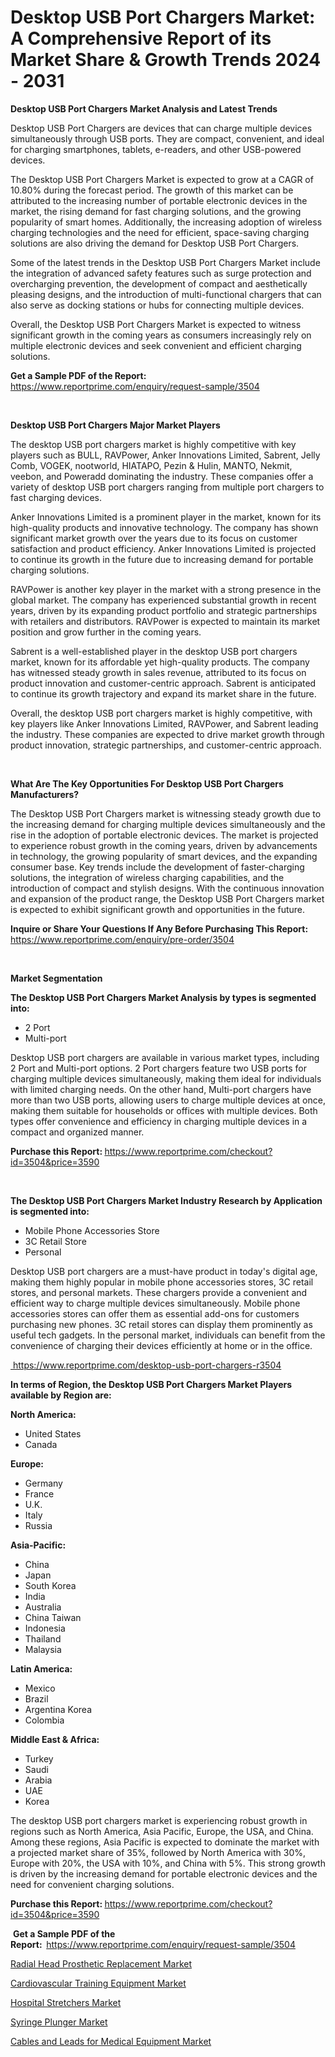 <p><h1>Desktop USB Port Chargers Market: A Comprehensive Report of its Market Share & Growth Trends 2024 - 2031</h1></p><p><strong>Desktop USB Port Chargers Market Analysis and Latest Trends</strong></p>
<p><p>Desktop USB Port Chargers are devices that can charge multiple devices simultaneously through USB ports. They are compact, convenient, and ideal for charging smartphones, tablets, e-readers, and other USB-powered devices.</p><p>The Desktop USB Port Chargers Market is expected to grow at a CAGR of 10.80% during the forecast period. The growth of this market can be attributed to the increasing number of portable electronic devices in the market, the rising demand for fast charging solutions, and the growing popularity of smart homes. Additionally, the increasing adoption of wireless charging technologies and the need for efficient, space-saving charging solutions are also driving the demand for Desktop USB Port Chargers.</p><p>Some of the latest trends in the Desktop USB Port Chargers Market include the integration of advanced safety features such as surge protection and overcharging prevention, the development of compact and aesthetically pleasing designs, and the introduction of multi-functional chargers that can also serve as docking stations or hubs for connecting multiple devices.</p><p>Overall, the Desktop USB Port Chargers Market is expected to witness significant growth in the coming years as consumers increasingly rely on multiple electronic devices and seek convenient and efficient charging solutions.</p></p>
<p><strong>Get a Sample PDF of the Report:&nbsp;</strong> <a href="https://www.reportprime.com/enquiry/request-sample/3504">https://www.reportprime.com/enquiry/request-sample/3504</a></p>
<p>&nbsp;</p>
<p><strong>Desktop USB Port Chargers Major Market Players</strong></p>
<p><p>The desktop USB port chargers market is highly competitive with key players such as BULL, RAVPower, Anker Innovations Limited, Sabrent, Jelly Comb, VOGEK, nootworld, HIATAPO, Pezin & Hulin, MANTO, Nekmit, veebon, and Poweradd dominating the industry. These companies offer a variety of desktop USB port chargers ranging from multiple port chargers to fast charging devices.</p><p>Anker Innovations Limited is a prominent player in the market, known for its high-quality products and innovative technology. The company has shown significant market growth over the years due to its focus on customer satisfaction and product efficiency. Anker Innovations Limited is projected to continue its growth in the future due to increasing demand for portable charging solutions.</p><p>RAVPower is another key player in the market with a strong presence in the global market. The company has experienced substantial growth in recent years, driven by its expanding product portfolio and strategic partnerships with retailers and distributors. RAVPower is expected to maintain its market position and grow further in the coming years.</p><p>Sabrent is a well-established player in the desktop USB port chargers market, known for its affordable yet high-quality products. The company has witnessed steady growth in sales revenue, attributed to its focus on product innovation and customer-centric approach. Sabrent is anticipated to continue its growth trajectory and expand its market share in the future.</p><p>Overall, the desktop USB port chargers market is highly competitive, with key players like Anker Innovations Limited, RAVPower, and Sabrent leading the industry. These companies are expected to drive market growth through product innovation, strategic partnerships, and customer-centric approach.</p></p>
<p>&nbsp;</p>
<p><strong>What Are The Key Opportunities For Desktop USB Port Chargers Manufacturers?</strong></p>
<p><p>The Desktop USB Port Chargers market is witnessing steady growth due to the increasing demand for charging multiple devices simultaneously and the rise in the adoption of portable electronic devices. The market is projected to experience robust growth in the coming years, driven by advancements in technology, the growing popularity of smart devices, and the expanding consumer base. Key trends include the development of faster-charging solutions, the integration of wireless charging capabilities, and the introduction of compact and stylish designs. With the continuous innovation and expansion of the product range, the Desktop USB Port Chargers market is expected to exhibit significant growth and opportunities in the future.</p></p>
<p><strong>Inquire or Share Your Questions If Any Before Purchasing This Report:</strong> <a href="https://www.reportprime.com/enquiry/pre-order/3504">https://www.reportprime.com/enquiry/pre-order/3504</a></p>
<p>&nbsp;</p>
<p><strong>Market Segmentation</strong></p>
<p><strong>The Desktop USB Port Chargers Market Analysis by types is segmented into:</strong></p>
<p><ul><li>2 Port</li><li>Multi-port</li></ul></p>
<p><p>Desktop USB port chargers are available in various market types, including 2 Port and Multi-port options. 2 Port chargers feature two USB ports for charging multiple devices simultaneously, making them ideal for individuals with limited charging needs. On the other hand, Multi-port chargers have more than two USB ports, allowing users to charge multiple devices at once, making them suitable for households or offices with multiple devices. Both types offer convenience and efficiency in charging multiple devices in a compact and organized manner.</p></p>
<p><strong>Purchase this Report:&nbsp;</strong><a href="https://www.reportprime.com/checkout?id=3504&price=3590">https://www.reportprime.com/checkout?id=3504&price=3590</a></p>
<p>&nbsp;</p>
<p><strong>The Desktop USB Port Chargers Market Industry Research by Application is segmented into:</strong></p>
<p><ul><li>Mobile Phone Accessories Store</li><li>3C Retail Store</li><li>Personal</li></ul></p>
<p><p>Desktop USB port chargers are a must-have product in today's digital age, making them highly popular in mobile phone accessories stores, 3C retail stores, and personal markets. These chargers provide a convenient and efficient way to charge multiple devices simultaneously. Mobile phone accessories stores can offer them as essential add-ons for customers purchasing new phones. 3C retail stores can display them prominently as useful tech gadgets. In the personal market, individuals can benefit from the convenience of charging their devices efficiently at home or in the office.</p></p>
<p><a href="https://www.reportprime.com/desktop-usb-port-chargers-r3504">&nbsp;https://www.reportprime.com/desktop-usb-port-chargers-r3504</a></p>
<p><strong>In terms of Region, the Desktop USB Port Chargers Market Players available by Region are:</strong></p>
<p>
    <p> <strong> North America: </strong>
        <ul>
            <li>United States</li>
            <li>Canada</li>
        </ul>
        </p> 
    <p> <strong> Europe: </strong>
        <ul>
            <li>Germany</li>
            <li>France</li>
            <li>U.K.</li>
            <li>Italy</li>
            <li>Russia</li>
        </ul>
        </p> 
    <p> <strong> Asia-Pacific: </strong>
        <ul>
            <li>China</li>
            <li>Japan</li>
            <li>South Korea</li>
            <li>India</li>
            <li>Australia</li>
            <li>China Taiwan</li>
            <li>Indonesia</li>
            <li>Thailand</li>
            <li>Malaysia</li>
        </ul>
        </p> 
    <p> <strong> Latin America: </strong>
        <ul>
            <li>Mexico</li>
            <li>Brazil</li>
            <li>Argentina Korea</li>
            <li>Colombia</li>
        </ul>
        </p> 
    <p> <strong> Middle East & Africa: </strong>
        <ul>
            <li>Turkey</li>
            <li>Saudi</li>
            <li>Arabia</li>
            <li>UAE</li>
            <li>Korea</li>
        </ul>
    </p>
    </p>
<p><p>The desktop USB port chargers market is experiencing robust growth in regions such as North America, Asia Pacific, Europe, the USA, and China. Among these regions, Asia Pacific is expected to dominate the market with a projected market share of 35%, followed by North America with 30%, Europe with 20%, the USA with 10%, and China with 5%. This strong growth is driven by the increasing demand for portable electronic devices and the need for convenient charging solutions.</p></p>
<p><strong>Purchase this Report: </strong><a href="https://www.reportprime.com/checkout?id=3504&price=3590">https://www.reportprime.com/checkout?id=3504&price=3590</a></p>
<p>&nbsp;<strong>Get a Sample PDF of the Report:&nbsp;&nbsp;</strong><a href="https://www.reportprime.com/enquiry/request-sample/3504">https://www.reportprime.com/enquiry/request-sample/3504</a></p>
<p><strong></strong></p>
<p><p><a href="https://medium.com/@eltaoberts/global-radial-head-prosthetic-replacement-market-size-and-market-trends-analysis-by-regional-d501b4634c5d">Radial Head Prosthetic Replacement Market</a></p><p><a href="https://medium.com/@kirstencharriso/cardiovascular-training-equipment-market-report-by-product-type-treadmills-ellipticals-stationary-800f6f17e464">Cardiovascular Training Equipment Market</a></p><p><a href="https://medium.com/@sdonald04328/hospital-stretchers-market-size-share-growth-and-market-analysis-by-type-by-application-5f7b028fa3c2">Hospital Stretchers Market</a></p><p><a href="https://medium.com/@hassen.nww/syringe-plunger-market-forecasts-market-trends-and-impact-analysis-2024-2031-53c6b61c5b42">Syringe Plunger Market</a></p><p><a href="https://medium.com/@sagorhossaincs33_80453/cables-and-leads-for-medical-equipment-market-a-global-and-regional-analysis-focus-on-region-a197539893c9">Cables and Leads for Medical Equipment Market</a></p></p>